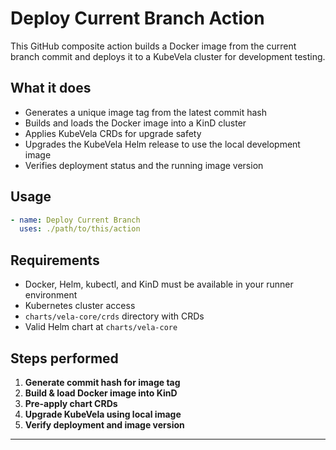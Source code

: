 # Deploy Current Branch Action

This GitHub composite action builds a Docker image from the current branch commit and deploys it to a KubeVela cluster for development testing.

## What it does

- Generates a unique image tag from the latest commit hash
- Builds and loads the Docker image into a KinD cluster
- Applies KubeVela CRDs for upgrade safety
- Upgrades the KubeVela Helm release to use the local development image
- Verifies deployment status and the running image version

## Usage

```yaml
- name: Deploy Current Branch
  uses: ./path/to/this/action
```

## Requirements

- Docker, Helm, kubectl, and KinD must be available in your runner environment
- Kubernetes cluster access
- `charts/vela-core/crds` directory with CRDs
- Valid Helm chart at `charts/vela-core`

## Steps performed

1. **Generate commit hash for image tag**
2. **Build & load Docker image into KinD**
3. **Pre-apply chart CRDs**
4. **Upgrade KubeVela using local image**
5. **Verify deployment and image version**

---
